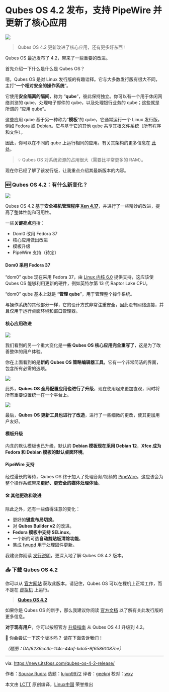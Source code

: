 [#]: subject: "Qubes OS 4.2 Releases With PipeWire Support And Refreshed Core Apps"
[#]: via: "https://news.itsfoss.com/qubes-os-4-2-release/"
[#]: author: "Sourav Rudra https://news.itsfoss.com/author/sourav/"
[#]: collector: "lujun9972/lctt-scripts-1700446145"
[#]: translator: "geekpi"
[#]: reviewer: "wxy"
[#]: publisher: "wxy"
[#]: url: "https://linux.cn/article-16503-1.html"

Qubes OS 4.2 发布，支持 PipeWire 并更新了核心应用
======

![][0]

> Qubes OS 4.2 更新改进了核心应用，还有更多好东西！

Qubes OS 最近发布了 4.2，带来了一些重要的改进。

首先介绍一下什么是什么是 Qubes OS？

嗯，Qubes OS 是对 Linux 发行版的有趣诠释。它与大多数发行版有很大不同，主打“**一个相对安全的操作系统**”。

它使用**安全隔离的隔间**，称为 “**qube**”，彼此保持独立。你可以有一个用于休闲网络浏览的 qube，处理电子邮件的 qube，以及处理银行业务的 qube；这些就是所谓的 “应用 qube”。

这些应用 qube 基于另一种称为“**模板**”的 qube，它通常运行一个 Linux 发行版，例如 Fedora 或 Debian。它与基于它的其他 qube 共享其根文件系统（所有程序和文件）。

因此，你可以在不同的 qube 上运行相同的应用。有关其架构的更多信息在 [此处][1]。

> 💡 Qubes OS 对系统资源的占用很大（需要比平常更多的 RAM）。

现在你已经了解了该发行版，让我重点介绍其最新版本的内容。

### 🆕 Qubes OS 4.2：有什么新变化？

![][2]

Qubes OS 4.2 基于**安全裸机管理程序 [Xen 4.17][3]**，并进行了一些精妙的改进，提高了整体性能和可用性。

一些**关键亮点**包括：

   * Dom0 改用 Fedora 37 
   * 核心应用做出改进
   * 模板升级
   * PipeWire 支持（待定）

#### Dom0 采用 Fedora 37

“dom0” qube 现在采用 Fedora 37，由 [Linux 内核 6.0][4] 提供支持，这应该使 Qubes OS 能够利用更新的硬件，例如英特尔第 13 代 Raptor Lake CPU。

“dom0” qube 基本上就是 “**管理 qube**”，用于管理整个操作系统。

与操作系统的其他部分一样，它的设计方式非常注重安全，因此没有网络连接，并且仅用于运行桌面环境和窗口管理器。

#### 核心应用改进

![][6]

我们看到的另一个重大变化是**一些 Qubes OS 核心应用完全重写了**，这是为了改善整体的用户体验。

你在上面看到的是**新的 Qubes OS 策略编辑器工具**，它有一个非常简洁的界面，包含所有必需的选项。

![][7]

此外，**Qubes OS 全局配置应用也进行了升级**，现在使用起来更加直观，同时将所有重要设置统一在一个平台上。

![][8]

最后，**Qubes OS 更新工具也进行了改造**，进行了一些细微的更改，使其更加用户友好。

#### 模板升级

内含的默认模板也已升级，默认的 **Debian 模板现在采用 Debian 12**，**Xfce 成为 Fedora 和 Debian 模板的默认桌面环境**。

#### PipeWire 支持

经过漫长的等待，Qubes OS 终于加入了处理音频/视频的 [PipeWire][9]。这应该会为整个操作系统带来**更好、更安全的媒体处理体验**。

#### 🛠️ 其他更改和改进

除此之外，还有一些值得注意的变化：

   * 更好的**键盘布局切换**。
   * 对 **Qubes Builder v2** 的改进。
   * **Fedora 模板中支持 SELinux**。
   * 一个新的可选**自动剪贴板清除功能**。
   * 集成 [fwupd][10] 用于处理固件更新。

我建议你阅读 [发行说明][11]，更深入地了解 Qubes OS 4.2 版本。

### 📥 下载 Qubes OS 4.2

你可以从 [官方网站][12] 获取此版本。请记住，Qubes OS 可以在裸机上正常工作，而不是在 [虚拟机][13] 上运行。

> **[Qubes OS 4.2][12]**

如果你是 Qubes OS 的新手，那么我建议你阅读 [官方文档][14] 以了解有关此发行版的更多信息。

**对于现有用户**，你可以按照官方 [升级指南][15] 从 Qubes OS 4.1 升级到 4.2。

💬 你会尝试一下这个版本吗？ 请在下面告诉我们！

*（题图：DA/6236cc3e-114c-44af-bda5-9f65861087ee）*

--------------------------------------------------------------------------------

via: https://news.itsfoss.com/qubes-os-4-2-release/

作者：[Sourav Rudra][a]
选题：[lujun9972][b]
译者：[geekpi](https://github.com/geekpi)
校对：[wxy](https://github.com/wxy)

本文由 [LCTT](https://github.com/LCTT/TranslateProject) 原创编译，[Linux中国](https://linux.cn/) 荣誉推出

[a]: https://news.itsfoss.com/author/sourav/
[b]: https://github.com/lujun9972
[1]: https://www.qubes-os.org/doc/architecture/
[2]: https://news.itsfoss.com/content/images/2023/09/Qubes_OS_4.2.png
[3]: https://xenproject.org/2022/12/14/xen-project-releases-version-4-17-with-enhanced-security-higher-performance-improved-embedded-static-configuration-and-speculative-mitigation-support/
[4]: https://news.itsfoss.com/linux-6-0-release/
[5]: https://news.itsfoss.com/content/images/size/w256h256/2022/08/android-chrome-192x192.png
[6]: https://news.itsfoss.com/content/images/2023/12/Qubes_OS_4.2_b.png
[7]: https://news.itsfoss.com/content/images/2023/12/Qubes_OS_4.2_c.png
[8]: https://news.itsfoss.com/content/images/2023/12/Qubes_OS_4.2_d.png
[9]: https://pipewire.org/
[10]: https://github.com/fwupd/fwupd
[11]: https://www.qubes-os.org/doc/releases/4.2/release-notes/
[12]: https://www.qubes-os.org/downloads/
[13]: https://itsfoss.com/virtual-machine/
[14]: https://www.qubes-os.org/doc/getting-started/
[15]: https://www.qubes-os.org/doc/upgrade/4.2/
[0]: https://img.linux.net.cn/data/attachment/album/202312/25/174707pcd2jc6xababz0v2.jpg